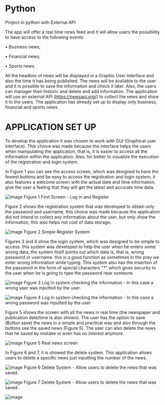 # Python
Project in python with External API. 

 The app will offer a real time news feed and it will allow users the possibility to have access to the following events:
 
• Business news;

• Financial news;

• Sports news.

All the headline of news will be displayed in a Graphic User Interface and also the time it has being published.  The news will be available to the user and it is possible to save the information and check it later. Also, the users can manager their historic and delete and add information. The application will use an external API (https://newsapi.org/) to collect the news and show it to the users. The application has already set up to display only business, financial and sports news. 

# APPLICATION SET UP

To develop the application it was chosen to work with GUI (Graphical user interface). This choice was made because the interface helps the users when manipulating the application, that is, it is easier to access all the information within the application. Also, for better to visualize the execution of the registration and login system.

In Figure 1 you can see the access screen, which was designed to have the fewest buttons and be easy to access the registration and login system, it also features a welcome screen with the actual date and time information. give the user a feeling that they will get the latest and accurate time data.

![image](https://user-images.githubusercontent.com/75395170/135091974-57462f9a-8591-4377-a496-811ae6ed8bf2.png)
Figure 1 First Screen - Log in and Register

Figure 2 shows the registration system that was developed to obtain only the password and username, this choice was made because the application did not intend to collect any information about the user, but only show the information, this also helps not cost of data storage.

![image](https://user-images.githubusercontent.com/75395170/135092708-01962e2f-e46e-4128-a37f-24529e00ad9e.png)
Figure 2 Simple Register System

Figures 3 and 4  show the login system, which was designed to be simple to access. this system was developed to help the user when he enters some wrong data, the system itself points out which data is, that is, wrong password or username. this is a good function as sometimes in the prey we enter wrong information while typing. This system also has the insertion of the password in the form of special characters "*" which gives security to the user when he is going to type the password near someone.

![image](https://user-images.githubusercontent.com/75395170/135092727-38c5604c-7ba4-48e2-8fe2-af6a60618952.png)
Figure 3 Log in system checking the information - In this case a wrong user was inputted by the user.



 ![image](https://user-images.githubusercontent.com/75395170/135092464-398e1dc9-6224-4be9-bd9c-6d736c78feda.png)
 Figure 4 Log in system checking the information - In this case a wrong password was inputted by the user

 
Figure 5 shows the screen with all the news in real time (the newspaper and publication date/time is also shown). The user has the option to save (Button save) the news in a simple and practical way and also through the buttons see the saved news (Figure 5). The user can also delete the news that he saved by mistake or even has no interest anymore.
 
![image](https://user-images.githubusercontent.com/75395170/135092481-967d5f82-7cd2-47e8-ae9f-a838e63a7e6d.png)
Figure 5 Real news screen

In Figure 6 and 7, it is showed the delete system. This application allows users to delete a specific news just inputting the number of the news.
 
![image](https://user-images.githubusercontent.com/75395170/135092503-1f5051b9-4cdb-4989-a8ed-3ae9bdc829eb.png)
Figure 6 Delete System - Allow users to delete the news that was saved.

![image](https://user-images.githubusercontent.com/75395170/135092517-2d63b74e-372f-44ae-a7a4-40f1529a531c.png)
Figure 7 Delete System - Allow users to delete the news that was saved.




















![image](https://user-images.githubusercontent.com/75395170/135092192-c7ce1379-6571-4506-8f17-203a8be16299.png)



